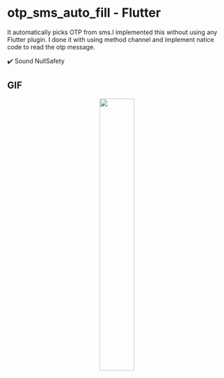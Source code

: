# otp_sms_auto_fill - Flutter

It automatically picks OTP from sms.I implemented this without using any Flutter plugin. I done it with using method channel and implement natice code to read the otp message.

✔️ Sound NullSafety

## GIF

<p align="center">
  <img 
    width=40%
    height=40%
    src="https://user-images.githubusercontent.com/101565812/199655869-17778e6e-b9c3-4b02-ae3d-473604eebc39.gif" >
</p>
